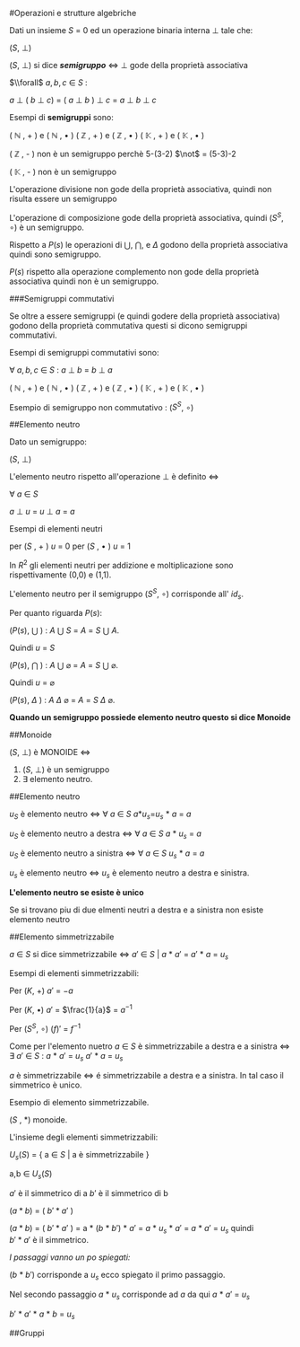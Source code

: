 #Operazioni e strutture algebriche

Dati un insieme $S$ = 0 ed un operazione binaria interna $\perp$ tale che:

($S$, $\perp$)


($S$, $\perp$) si dice **$semigruppo$** $\iff$ $\perp$ gode della proprietà associativa

$\\forall$ $a,b,c$ $\in$ $S$ :

$a$ $\perp$ ( $b$ $\perp$ $c$) = ( $a$ $\perp$  $b$ ) $\perp$ $c$ = $a$ $\perp$  $b$ $\perp$ $c$


Esempi di **semigruppi** sono:

( $\mathbb{N}$ , + ) e ( $\mathbb{N}$ , $\bullet$ ) 
( $\mathbb{Z}$ , + ) e ( $\mathbb{Z}$ , $\bullet$ ) 
( $\mathbb{K}$ , + ) e ( $\mathbb{K}$ , $\bullet$ ) 


( $\mathbb{Z}$ , - )  non è un semigruppo perchè 5-(3-2) $\not$ = (5-3)-2

( $\mathbb{K}$ , - )  non è un semigruppo


L'operazione divisione non gode della proprietà associativa, quindi non risulta essere un semigruppo


L'operazione di composizione gode della proprietà associativa, quindi ($S^{S}$, $\circ$) è un semigruppo.

Rispetto a $P(s)$ le operazioni di $\bigcup$, $\bigcap$, e $\Delta$ godono della proprietà associativa quindi sono semigruppo.

$P(s)$ rispetto alla operazione complemento non gode della proprietà associativa quindi non è un semigruppo.


###Semigruppi commutativi

Se oltre a essere semigruppi (e quindi godere della proprietà associativa) godono della proprietà commutativa questi si dicono semigruppi commutativi.

Esempi di semigruppi commutativi sono:

$\forall$ $a,b,c$ $\in$ $S$ : $a$ $\perp$ $b$ = $b$ $\perp$ $a$

( $\mathbb{N}$ , + ) e ( $\mathbb{N}$ , $\bullet$ ) 
( $\mathbb{Z}$ , + ) e ( $\mathbb{Z}$ , $\bullet$ ) 
( $\mathbb{K}$ , + ) e ( $\mathbb{K}$ , $\bullet$ ) 

Esempio di semigruppo non commutativo : ($S^{S}$, $\circ$)



##Elemento neutro

Dato un semigruppo:

($S$, $\perp$) 

L'elemento neutro rispetto all'operazione $\perp$ è definito $\iff$

$\forall$ $a$ $\in$ $S$ 

$a$ $\perp$ $u$ = $u$ $\perp$ $a$ = $a$

Esempi di elementi neutri

per ($S$ , + ) $u$ = 0
per ($S$ , $\bullet$ ) $u$ = 1

In $R^{2}$ gli elementi neutri per addizione e moltiplicazione sono rispettivamente (0,0) e (1,1).

L'elemento neutro per il semigruppo ($S^{S}$, $\circ$) corrisponde all' $id_{s}$.

Per quanto riguarda $P(s)$:

($P(s)$, $\bigcup$ ) : $A$ $\bigcup$ $S$ = $A$ = $S$ $\bigcup$ $A$. 

Quindi $u$ = $S$

($P(s)$, $\bigcap$ ) : $A$ $\bigcup$ $\varnothing$ = $A$ = $S$ $\bigcup$ $\varnothing$.

Quindi $u$ = $\varnothing$


($P(s)$, $\Delta$ ) : $A$ $\Delta$ $\varnothing$ = $A$ = $S$ $\Delta$ $\varnothing$.


**Quando un semigruppo possiede elemento neutro questo si dice Monoide**


##Monoide

($S$, $\perp$) è MONOIDE $\iff$

 1. ($S$, $\perp$) è un semigruppo
 2. $\exists$ elemento neutro.


##Elemento neutro

$u_{S}$ è elemento neutro $\iff$ $\forall$ $a$ $\in$ $S$ $a$$*$$u_{s}$=$u_{s}$ $*$ $a$ = $a$

$u_{S}$ è elemento neutro a destra $\iff$ $\forall$ $a$ $\in$ $S$ $a$ $*$ $u_{s}$ = $a$

$u_{S}$ è elemento neutro a sinistra $\iff$ $\forall$ $a$ $\in$ $S$ $u_{s}$ $*$ $a$ = $a$

$u_{s}$ è elemento neutro $\iff$ $u_{s}$ è elemento neutro a destra e sinistra.

**L'elemento neutro se esiste è unico**

Se si trovano piu di due elmenti neutri a destra e a sinistra non esiste elemento neutro


##Elemento simmetrizzabile

$a$ $\in$ $S$ si dice simmetrizzabile $\iff$ $a'$ $\in$ $S$ | 
$a$ $*$ $a'$ = $a'$ $*$ $a$ = $u_{s}$

Esempi di elementi simmetrizzabili:

Per ($K$, +) $a'$ = $-a$

Per ($K$, $\bullet$) $a'$ = $\frac{1}{a}$ = $a^{-1}$

Per ($S^{S}$, $\circ$) $(f)'$ = $f^{-1}$


Come per l'elemento nuetro $a$ $\in$ $S$ è simmetrizzabile a destra e a sinistra $\iff$ $\exists$ $a'$ $\in$ $S$ : $a$ $*$ $a'$ = $u_{s}$ $a'$ $*$ $a$ = $u_{s}$

$a$ è simmetrizzabile $\iff$ é simmetrizzabile a destra e a sinistra. In tal caso il simmetrico è unico.


Esempio di elemento simmetrizzabile.

($S$ , $*$) monoide.

L'insieme degli elementi simmetrizzabili:

$U_{s}(S)$ = { a $\in$ $S$ | a è simmetrizzabile }

a,b $\in$ $U_{s}(S)$

$a'$ è il simmetrico di a
$b'$ è il simmetrico di b

($a*b$) = ( $b'*a'$ )

($a*b$) = ( $b'*a'$ ) = a $*$ ($b$ $*$ $b'$) $*$ $a'$ = $a$ $*$ $u_{s}$ $*$  $a'$ = $a$ $*$ $a'$ = $u_{s}$ quindi  
$b'*a'$ è il simmetrico.

*I passaggi vanno un po spiegati:*

($b$ $*$ $b'$) corrisponde a $u_{s}$ ecco spiegato il primo passaggio.

Nel secondo passaggio $a$ $*$ $u_{s}$ corrisponde ad $a$ da qui $a$ $*$ $a'$ = $u_{s}$

$b'$ $*$ $a'$ $*$ $a$ $*$ $b$ = $u_{s}$


##Gruppi